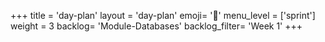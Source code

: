 +++
title = 'day-plan'
layout = 'day-plan'
emoji= '📝'
menu_level = ['sprint']
weight = 3
backlog= 'Module-Databases'
backlog_filter= 'Week 1'
+++


